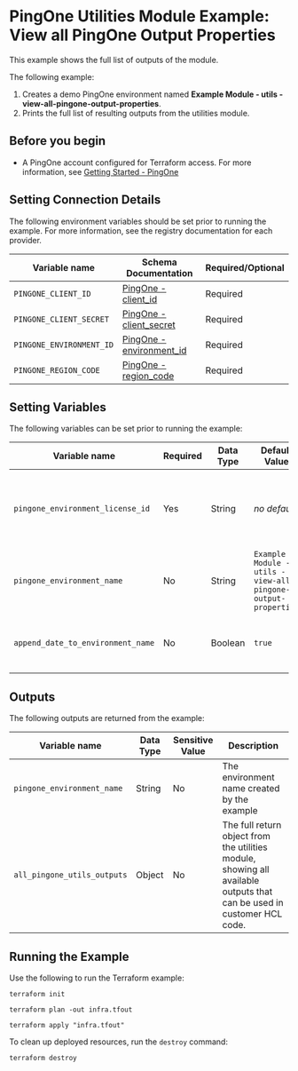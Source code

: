 # PingOne Utilities Module Example: View all PingOne Output Properties

This example shows the full list of outputs of the module.

The following example:
1. Creates a demo PingOne environment named **Example Module - utils - view-all-pingone-output-properties**.
2. Prints the full list of resulting outputs from the utilities module.

## Before you begin

* A PingOne account configured for Terraform access.  For more information, see [Getting Started - PingOne](https://terraform.pingidentity.com/getting-started/pingone/)

## Setting Connection Details
The following environment variables should be set prior to running the example.  For more information, see the registry documentation for each provider.

| Variable name                                   | Schema Documentation                                                                                                | Required/Optional |
|-------------------------------------------------|---------------------------------------------------------------------------------------------------------------------|-------------------|
| `PINGONE_CLIENT_ID`                             | [PingOne - client_id](https://registry.terraform.io/providers/pingidentity/pingone/latest/docs#client_id)           | Required          |
| `PINGONE_CLIENT_SECRET`                         | [PingOne - client_secret](https://registry.terraform.io/providers/pingidentity/pingone/latest/docs#client_secret)   | Required          |
| `PINGONE_ENVIRONMENT_ID`                        | [PingOne - environment_id](https://registry.terraform.io/providers/pingidentity/pingone/latest/docs#environment_id) | Required          |
| `PINGONE_REGION_CODE`                           | [PingOne - region_code](https://registry.terraform.io/providers/pingidentity/pingone/latest/docs#region_code)       | Required          |

## Setting Variables
The following variables can be set prior to running the example:

| Variable name                        | Required | Data Type | Default Value | Example Value                      | Description                                                                                                                                 |
|--------------------------------------|----------|-----------|---------------|------------------------------------|---------------------------------------------------------------------------------------------------------------------------------------------|
| `pingone_environment_license_id`     | Yes      | String    | *no default*  |                                    | A valid license UUID to apply to the new environment. See [Finding Required IDs](https://terraform.pingidentity.com/getting-started/pingone/#license-id-organization-id-and-organization-name) for instructions on how to retrieve the `pingone_environment_license_id` value from the PingOne console. |
| `pingone_environment_name`           | No       | String    | `Example Module - utils - view-all-pingone-output-properties` | `My Environment` | A string that represents the name of the PingOne customer environment to create and manage with Terraform. |
| `append_date_to_environment_name`    | No       | Boolean   | `true`  | `true`                             | A boolean that determines whether to append the current date to the pingone_environment_name value.                                         |

## Outputs
The following outputs are returned from the example:

| Variable name                                             | Data Type | Sensitive Value | Description                                                                                                      |
|-----------------------------------------------------------|-----------|-----------------|------------------------------------------------------------------------------------------------------------------|
| `pingone_environment_name`          | String    | No             | The environment name created by the example          |
| `all_pingone_utils_outputs`      | Object    | No              | The full return object from the utilities module, showing all available outputs that can be used in customer HCL code. |

## Running the Example
Use the following to run the Terraform example:

```shell
terraform init
```

```shell
terraform plan -out infra.tfout
```

```shell
terraform apply "infra.tfout"
```


To clean up deployed resources, run the `destroy` command:

```shell
terraform destroy
```
